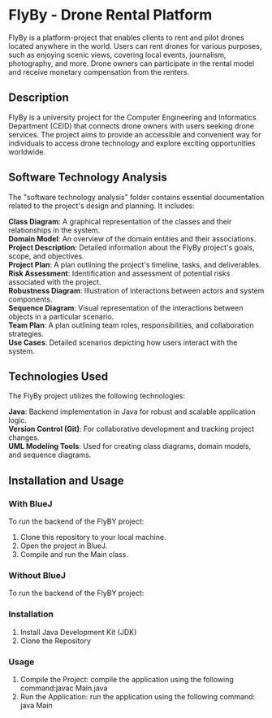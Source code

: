 # FlyBy - Drone Rental Platform
FlyBy is a platform-project that enables clients to rent and pilot drones located anywhere in the world. Users can rent drones for various purposes, such as enjoying scenic views, covering local events, journalism, photography, and more. Drone owners can participate in the rental model and receive monetary compensation from the renters.
## Description
FlyBy is a university project for the Computer Engineering and Informatics Department (CEID) that connects drone owners with users seeking drone services. The project aims to provide an accessible and convenient way for individuals to access drone technology and explore exciting opportunities worldwide.

## Software Technology Analysis
The "software technology analysis" folder contains essential documentation related to the project's design and planning. It includes:

**Class Diagram**: A graphical representation of the classes and their relationships in the system.  
**Domain Model**: An overview of the domain entities and their associations.  
**Project Description**: Detailed information about the FlyBy project's goals, scope, and objectives.  
**Project Plan**: A plan outlining the project's timeline, tasks, and deliverables.  
**Risk Assessment**: Identification and assessment of potential risks associated with the project.  
**Robustness Diagram**: Illustration of interactions between actors and system components.  
**Sequence Diagram**: Visual representation of the interactions between objects in a particular scenario.  
**Team Plan**: A plan outlining team roles, responsibilities, and collaboration strategies.  
**Use Cases**: Detailed scenarios depicting how users interact with the system.  

## Technologies Used
The FlyBy project utilizes the following technologies:

**Java**: Backend implementation in Java for robust and scalable application logic.  
**Version Control (Git)**: For collaborative development and tracking project changes.  
**UML Modeling Tools**: Used for creating class diagrams, domain models, and sequence diagrams.  

## Installation and Usage
### With BlueJ   
To run the backend of the FlyBY project:  
1. Clone this repository to your local machine.  
2. Open the project in BlueJ.  
3. Compile and run the Main class.

### Without BlueJ
To run the backend of the FlyBY project:  
### Installation   
1. Install Java Development Kit (JDK)  
2. Clone the Repository    
### Usage    
1. Compile the Project: compile the application using the following command:javac Main.java  
2. Run the Application: run the application using the following command: java Main


